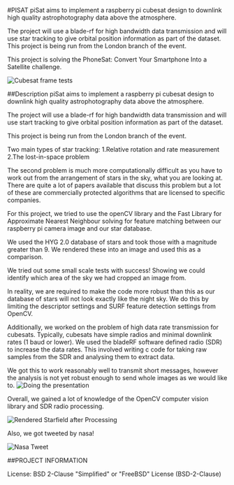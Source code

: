 #PISAT
piSat aims to implement a raspberry pi cubesat design to downlink high quality astrophotography data above the atmosphere.

 The project will use a blade-rf for high bandwidth data transmission and will use star tracking to give orbital position information as part of the dataset. This project is being run from the London branch of the event. 

This project is solving the PhoneSat: Convert Your Smartphone Into a Satellite challenge.

![Cubesat frame tests](https://raw.githubusercontent.com/pisat/startracker/master/Photos/foto.JPG "Cubesat frame tests")

##Description
piSat aims to implement a raspberry pi cubesat design to downlink high quality astrophotography data above the atmosphere.

The project will use a blade-rf for high bandwidth data transmission and will use start tracking to give orbital position information as part of the dataset.

This project is being run from the London branch of the event.

Two main types of star tracking: 
1.Relative rotation and rate measurement 
2.The lost-in-space problem

The second problem is much more computationally difficult as you have to work out from the arrangement of stars in the sky, what you are looking at. There are quite a lot of papers available that discuss this problem but a lot of these are commercially protected algorithms that are licensed to specific companies.

For this project, we tried to use the openCV library and the Fast Library for Approximate Nearest Neighbour solving for feature matching between our raspberry pi camera image and our star database.

We used the HYG 2.0 database of stars and took those with a magnitude greater than 9. We rendered these into an image and used this as a comparison.

We tried out some small scale tests with success! Showing we could identify which area of the sky we had cropped an image from.

In reality, we are required to make the code more robust than this as our database of stars will not look exactly like the night sky. We do this by limiting the descriptor settings and SURF feature detection settings from OpenCV.

Additionally, we worked on the problem of high data rate transmission for cubesats. Typically, cubesats have simple radios and minimal downlink rates (1 baud or lower). We used the bladeRF software defined radio (SDR) to increase the data rates. This involved writing c code for taking raw samples from the SDR and analysing them to extract data.

We got this to work reasonably well to transmit short messages, however the analysis is not yet robust enough to send whole images as we would like to.
![Doing the presentation](https://raw.githubusercontent.com/pisat/startracker/master/Photos/marcello_presentation.jpg "Marcello Talking")

Overall, we gained a lot of knowledge of the OpenCV computer vision library and SDR radio processing.

![Rendered Starfield after Processing](https://raw.githubusercontent.com/pisat/startracker/master/temp.jpg)


Also, we got tweeted by nasa! 

![Nasa Tweet](https://raw.githubusercontent.com/pisat/startracker/master/Photos/Screenshot%202014-04-13%2023.12.51.png "Nasa Tweet!")

##PROJECT INFORMATION

License: BSD 2-Clause "Simplified" or "FreeBSD" License (BSD-2-Clause)


